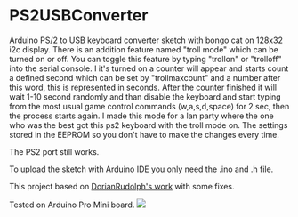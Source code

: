 # PS2USBConverter
Arduino PS/2 to USB keyboard converter sketch with bongo cat on 128x32 i2c display. There is an addition feature named "troll mode" which can be turned on or off. You can toggle this feature by typing "trollon" or "trolloff" into the serial console. I it's turned on a counter will appear and starts count a defined second which can be set by "trollmaxcount" and a number after this word, this is represented in seconds. After the counter finished it will wait 1-10 second randomly and than disable the keyboard and start typing from the most usual game control commands (w,a,s,d,space) for 2 sec, then the process starts again. I made this mode for a lan party where the one who was the best got this ps2 keyboard with the troll mode on. The settings stored in the EEPROM so you don't have to make the changes every time.

The PS2 port still works.

To upload the sketch with Arduino IDE you only need the .ino and .h file.

This project based on [DorianRudolph's work](https://gist.github.com/DorianRudolph/ca283dfdfd185bc812b7) with some fixes.

Tested on Arduino Pro Mini board.
![](https://raw.githubusercontent.com/ASDosjani/PS2USBConverterBongo/master/IMG_20220712_194358.jpg)
